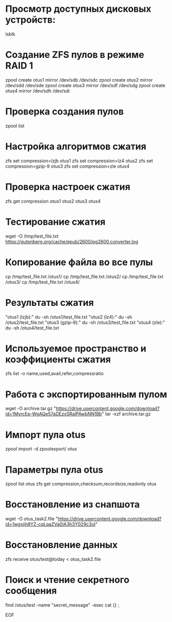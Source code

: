# Просмотр доступных дисковых устройств:
lsblk

# Создание ZFS пулов в режиме RAID 1
zpool create otus1 mirror /dev/sdb /dev/sdc
zpool create otus2 mirror /dev/sdd /dev/sde
zpool create otus3 mirror /dev/sdf /dev/sdg
zpool create otus4 mirror /dev/sdh /dev/sdi

# Проверка создания пулов
zpool list

# Настройка алгоритмов сжатия
zfs set compression=lzjb otus1
zfs set compression=lz4 otus2
zfs set compression=gzip-9 otus3
zfs set compression=zle otus4

# Проверка настроек сжатия
zfs get compression otus1 otus2 otus3 otus4

# Тестирование сжатия
wget -O /tmp/test_file.txt https://gutenberg.org/cache/epub/2600/pg2600.converter.log

# Копирование файла во все пулы
cp /tmp/test_file.txt /otus1/
cp /tmp/test_file.txt /otus2/
cp /tmp/test_file.txt /otus3/
cp /tmp/test_file.txt /otus4/

# Результаты сжатия
"otus1 (lzjb):"
du -sh /otus1/test_file.txt
"otus2 (lz4):"
du -sh /otus2/test_file.txt
"otus3 (gzip-9):"
du -sh /otus3/test_file.txt
"otus4 (zle):"
du -sh /otus4/test_file.txt

# Используемое пространство и коэффициенты сжатия
zfs list -o name,used,avail,refer,compressratio

# Работа с экспортированным пулом
wget -O archive.tar.gz "https://drive.usercontent.google.com/download?id=1MvrcEp-WgAQe57aDEzxSRalPAwbNN1Bb"
tar -xzf archive.tar.gz

# Импорт пула otus
zpool import -d zpoolexport/ otus

# Параметры пула otus
zpool list otus
zfs get compression,checksum,recordsize,readonly otus

# Восстановление из снапшота
wget -O otus_task2.file "https://drive.usercontent.google.com/download?id=1wgxjih8YZ-cqLqaZVa0lA3h3Y029c3oI"

# Восстановление данных
zfs receive otus/test@today < otus_task2.file

# Поиск и чтение секретного сообщения
find /otus/test -name "secret_message" -exec cat {} \;

EOF
